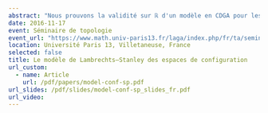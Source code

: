 ```yaml
---
abstract: "Nous prouvons la validité sur ℝ d'un modèle en CDGA pour les espaces de configurations des variétés simplement connexes dont la caractéristique d'Euler est nulle, répondant ainsi à une conjecture de Lambrechts et Stanley. Cela entraîne que le type d'homotopie réel de ces espaces de configuration ne dépend que d'un modèle à dualité de Poincaré de la variété. En nous fondant sur la preuve de Kontsevich de la formalité des opérades des petits disques, nous prouvons également que le modèle est compatible avec l'action de l'opérade de Fulton–MacPherson quand la variété est parallélisée en utilisant un complexe de graphes étiquetés. Nous utilisons ce résultat plus précis pour obtenir un complexe calculant l'homologie de factorisation."
date: 2016-11-17
event: Séminaire de topologie
event_url: "https://www.math.univ-paris13.fr/laga/index.php/fr/ta/seminaires"
location: Université Paris 13, Villetaneuse, France
selected: false
title: Le modèle de Lambrechts–Stanley des espaces de configuration
url_custom:
  - name: Article
    url: /pdf/papers/model-conf-sp.pdf
url_slides: /pdf/slides/model-conf-sp_slides_fr.pdf
url_video: 
---
```

